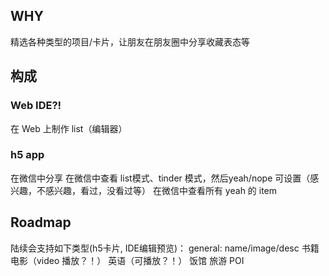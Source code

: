 ## WHY
精选各种类型的项目/卡片，让朋友在朋友圈中分享收藏表态等

## 构成

### Web IDE?!
在 Web 上制作 list（编辑器）

### h5 app
在微信中分享
在微信中查看 list模式、tinder 模式，然后yeah/nope 可设置（感兴趣，不感兴趣，看过，没看过等）
在微信中查看所有 yeah 的 item

## Roadmap
陆续会支持如下类型(h5卡片, IDE编辑预览)：
general: name/image/desc
书籍
电影（video 播放？！）
英语（可播放？！）
饭馆
旅游 POI

